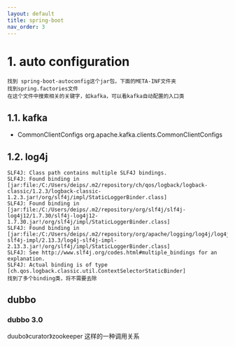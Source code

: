 ```yaml
---
layout: default
title: spring-boot
nav_order: 3
---
```


# 1. auto configuration

```text
找到 spring-boot-autoconfig这个jar包，下面的META-INF文件夹
找到spring.factories文件
在这个文件中搜索相关的关键字，如kafka，可以看kafka自动配置的入口类
```

## 1.1. kafka

- CommonClientConfigs org.apache.kafka.clients.CommonClientConfigs

## 1.2. log4j

```text
SLF4J: Class path contains multiple SLF4J bindings.
SLF4J: Found binding in [jar:file:/C:/Users/deips/.m2/repository/ch/qos/logback/logback-classic/1.2.3/logback-classic-1.2.3.jar!/org/slf4j/impl/StaticLoggerBinder.class]
SLF4J: Found binding in [jar:file:/C:/Users/deips/.m2/repository/org/slf4j/slf4j-log4j12/1.7.30/slf4j-log4j12-1.7.30.jar!/org/slf4j/impl/StaticLoggerBinder.class]
SLF4J: Found binding in [jar:file:/C:/Users/deips/.m2/repository/org/apache/logging/log4j/log4j-slf4j-impl/2.13.3/log4j-slf4j-impl-2.13.3.jar!/org/slf4j/impl/StaticLoggerBinder.class]
SLF4J: See http://www.slf4j.org/codes.html#multiple_bindings for an explanation.
SLF4J: Actual binding is of type [ch.qos.logback.classic.util.ContextSelectorStaticBinder]
找到了多个binding类，将不需要去除
```

## dubbo

### dubbo 3.0

duubo》curator》zookeeper
这样的一种调用关系
